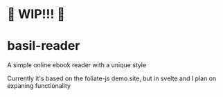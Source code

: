 # 🚧 WIP!!! 🚧

# basil-reader

A simple online ebook reader with a unique style

Currently it's based on the foliate-js demo site, but in svelte and I plan on expaning functionality

